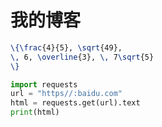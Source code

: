 #  我的博客

```latex
\{\frac{4}{5}, \sqrt{49},
\, 6, \overline{3}, \, 7\sqrt{5}
\}
```
```python
import requests
url = "https//:baidu.com"
html = requests.get(url).text
print(html)
```
